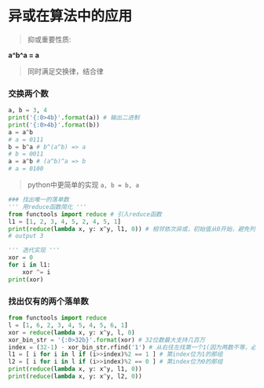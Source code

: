# 异或在算法中的应用

>抑或重要性质: 

**a^b^a = a**

> 同时满足交换律，结合律


### 交换两个数

```python
a, b = 3, 4
print('{:0>4b}'.format(a)) # 输出二进制
print('{:0>4b}'.format(b))
a = a^b
# a = 0111
b = b^a # b^(a^b) => a
# b = 0011
a = a^b # (a^b)^a => b
# a = 0100
```
>python中更简单的实现
`a, b = b, a`


```python
### 找出唯一的落单数
''' 用reduce函数简化 '''
from functools import reduce # 引入reduce函数
l1 = [1, 2, 3, 4, 5, 2, 4, 5, 1]
print(reduce(lambda x, y: x^y, l1, 0)) # 相邻依次异或，初始值从0开始，避免列表长度为1
# output 3

''' 迭代实现 '''
xor = 0
for i in l1:
    xor ^= i
print(xor)
```

### 找出仅有的两个落单数

```python
from functools import reduce
l = [1, 6, 2, 3, 4, 5, 4, 5, 6, 1]
xor = reduce(lambda x, y: x^y, l, 0)
xor_bin_str = '{:0>32b}'.format(xor) # 32位数最大支持几百万
index = (32-1) - xor_bin_str.rfind('1') # 从右往左找第一个1(因为两数不等，必有1)
l1 = [ i for i in l if (i>>index)%2 == 1 ] # 第index位为1的那组
l2 = [ i for i in l if (i>>index)%2 == 0 ] # 第index位为0的那组
print(reduce(lambda x, y: x^y, l1, 0))
print(reduce(lambda x, y: x^y, l2, 0))
```
